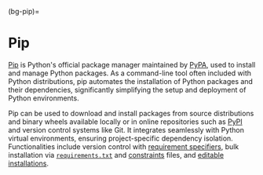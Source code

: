 (bg-pip)=
# Pip

[Pip](https://pip.pypa.io) is Python's official package manager maintained by [PyPA](#bg-pypa),
used to install and manage Python packages.
As a command-line tool often included with Python distributions,
pip automates the installation of Python packages and their dependencies,
significantly simplifying the setup and deployment of Python environments.

Pip can be used to download and install packages
from source distributions and binary wheels available locally or
in online repositories such as [PyPI](#bg-pypi)
and version control systems like Git.
It integrates seamlessly with Python virtual environments,
ensuring project-specific dependency isolation.
Functionalities include version control with
[requirement specifiers](https://pip.pypa.io/en/stable/reference/requirement-specifiers/),
bulk installation via [`requirements.txt`](https://pip.pypa.io/en/stable/reference/requirements-file-format/)
and [constraints](https://pip.pypa.io/en/stable/user_guide/#constraints-files) files,
and [editable installations](https://pip.pypa.io/en/stable/topics/local-project-installs/#editable-installs).
